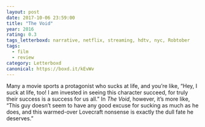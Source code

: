 ```yaml
---
layout: post 
date: 2017-10-06 23:59:00
title: "The Void"
year: 2016
rating: 0.3
tags_letterboxd: narrative, netflix, streaming, hdtv, nyc, Robtober
tags:
  - film
  - review
category: Letterboxd
canonical: https://boxd.it/kEvWv
---
```


Many a movie sports a protagonist who sucks at life, and you’re like, “Hey, I suck at life, too! I am invested in seeing this character succeed, for truly their success is a success for us all.” In <cite>The Void</cite>, however, it’s more like, “This guy doesn’t seem to have any good excuse for sucking as much as he does, and this warmed-over Lovecraft nonsense is exactly the dull fate he deserves.”